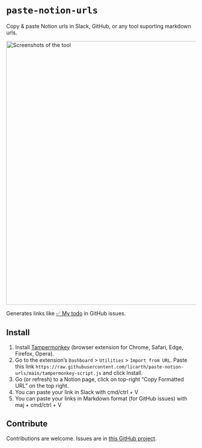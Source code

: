 # `paste-notion-urls`
Copy & paste Notion urls in Slack, GitHub, or any tool suporting markdown urls.

<img width="700" alt="Screenshots of the tool" src="https://user-images.githubusercontent.com/5550241/235761188-edc5e524-f169-481d-aeb5-a8579c65daef.png">

Generates links like [✅ My todo](https://www.notion.so/licarth/My-todo-a80d4d568d894094af7094216cdd4258) in GitHub issues.

## Install

1. Install [Tampermonkey](https://www.tampermonkey.net/) (browser extension for Chrome, Safari, Edge, Firefox, Opera).
1. Go to the extension’s `Dashboard` > `Utilities` > `Import from URL`. 
Paste this link `https://raw.githubusercontent.com/licarth/paste-notion-urls/main/tampermonkey-script.js` and click Install.
1. Go (or refresh) to a Notion page, click on top-right “Copy Formatted URL” on the top right.
1. You can paste your link in Slack with cmd/ctrl + V
1. You can paste your links in Markdown format (for GitHub issues) with maj + cmd/ctrl + V

## Contribute
Contributions are welcome. Issues are in [this GitHub project](https://github.com/licarth/paste-notion-urls/issues).
